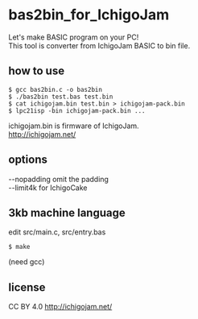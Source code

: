 # bas2bin_for_IchigoJam

Let's make BASIC program on your PC!  
This tool is converter from IchigoJam BASIC to bin file.  

## how to use

```
$ gcc bas2bin.c -o bas2bin  
$ ./bas2bin test.bas test.bin  
$ cat ichigojam.bin test.bin > ichigojam-pack.bin  
$ lpc21isp -bin ichigojam-pack.bin ...  
```

ichigojam.bin is firmware of IchigoJam.  
http://ichigojam.net/  

## options

--nopadding  omit the padding  
--limit4k  for IchigoCake  

## 3kb machine language

edit src/main.c, src/entry.bas  
```
$ make  
```
(need gcc)  

## license

CC BY 4.0 http://ichigojam.net/  
